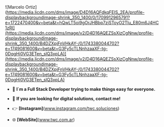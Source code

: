 ![Marcelo Ortiz](https://media.licdn.com/dms/image/D4D16AQFdkqFEIS_2EA/profile-displaybackgroundimage-shrink_350_1400/0/1709912965791?e=1722470400&v=beta&t=hQwLT5oi9gOrJHBbp7zjSToyO2Tlu_E80m6J4HC1zRI](https://media.licdn.com/dms/image/v2/D4D16AQEZSsXizCgNnw/profile-displaybackgroundimage-shrink_350_1400/B4DZXpjFnVHkAY-/0/1743380044702?e=1749081600&v=beta&t=G3Fy5cTLNnhzaaXF-tg-0DqgHi0VG3ETen_slQ3xpLA)](https://media.licdn.com/dms/image/v2/D4D16AQEZSsXizCgNnw/profile-displaybackgroundimage-shrink_350_1400/B4DZXpjFnVHkAY-/0/1743380044702?e=1749081600&v=beta&t=G3Fy5cTLNnhzaaXF-tg-0DqgHi0VG3ETen_slQ3xpLA)

- 🚀 **I´m a Full Stack Developer trying to make things easy for everyone.**

- 📧 **If you are looking for digital solutions, contact me!**

- 👉 **[Instagram]**(www.instagram.com/twc.soluciones)
  
- 🌐 **[WebSite]**(www.twc.com.ar)
  
<!--
**MarceOrtiz11/MarceOrtiz11** is a ✨ _special_ ✨ repository because its `README.md` (this file) appears on your GitHub profile.

Here are some ideas to get you started:

- 🔭 I’m currently working on ...
- 🌱 I’m currently learning ...
- 👯 I’m looking to collaborate on ...
- 🤔 I’m looking for help with ...
- 💬 Ask me about ...
- 📫 How to reach me: ...
- 😄 Pronouns: ...
- ⚡ Fun fact: ...
-->
